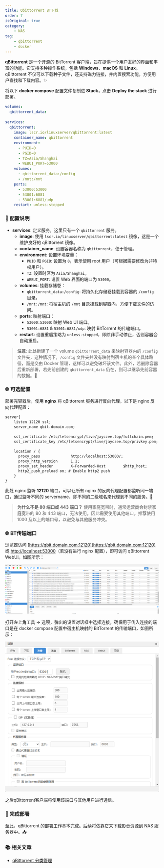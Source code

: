 ```yaml
---
title: Qbittorrent BT下载
order: 7
isOriginal: true
category:
    - NAS
tag:
    - qbittorrent
    - docker
---
```


**qBittorrent** 是一个开源的 BitTorrent 客户端，旨在提供一个用户友好的界面和丰富的功能。它支持多种操作系统，包括 **Windows**、**macOS** 和 **Linux**。qBittorrent 不仅可以下载种子文件，还支持磁力链接，并内置搜索功能，方便用户查找和下载内容。✨

将以下 **docker compose** 配置文件复制进 **Stack**，点击 **Deploy the stack** 进行部署。

```yaml
volumes:
  qbittorrent_data: 
  
services:
  qbittorrent:
    image: lscr.io/linuxserver/qbittorrent:latest
    container_name: qbittorrent
    environment:
      - PUID=0
      - PGID=0
      - TZ=Asia/Shanghai
      - WEBUI_PORT=53000
    volumes:
      - qbittorrent_data:/config
      - /mnt:/mnt
    ports:
      - 53000:53000
      - 53001:6881
      - 53001:6881/udp
    restart: unless-stopped
```

### 📌 配置说明

- **services**: 定义服务，这里只有一个 `qbittorrent` 服务。
  - **image**: 使用 `lscr.io/linuxserver/qbittorrent:latest` 镜像，这是一个维护良好的 qBittorrent 镜像。
  - **container_name**: 设置容器名称为 `qbittorrent`，便于管理。
  - **environment**: 设置环境变量：
    - `PUID` 和 `PGID`: 设置为 `0`，表示使用 root 用户（可根据需要修改为非特权用户）。
    - `TZ`: 设置时区为 `Asia/Shanghai`。
    - `WEBUI_PORT`: 设置 Web 界面的端口为 `53000`。
  - **volumes**: 挂载存储卷：
    - `qbittorrent_data:/config`: 将持久化存储卷挂载到容器的 `/config` 目录。
    - `/mnt:/mnt`: 将宿主机的 `/mnt` 目录挂载到容器内，方便下载文件的访问。
  - **ports**: 映射端口：
    - `53000:53000`: 映射 Web UI 端口。
    - `53001:6881` & `53001:6881/udp`: 映射 BitTorrent 的传输端口。
  - **restart**: 设置重启策略为 `unless-stopped`，即除非手动停止，否则容器会自动重启。

> **注意**: 此处新建了一个 volume `qbittorrent_data` 来映射容器内的 `/config` 文件夹，这种情况下，`/config` 文件夹并没有映射到宿主机的某个具体路径，而是交由 Docker 管理，这样可以避免破坏该文件。此外，若删除容器后重新部署，若先前创建的 `qbittorrent_data` 仍在，则可以继承先前容器的数据。🔄

### 🌐 可选配置

部署完容器后，使用 **nginx** 将 qBittorrent 服务进行反向代理，以下是 nginx 反向代理配置：

```nginx
server{
    listen 12120 ssl;
    server_name qbit.domain.com;

    ssl_certificate /etc/letsencrypt/live/jayczee.top/fullchain.pem;
    ssl_certificate_key /etc/letsencrypt/live/jayczee.top/privkey.pem;

    location / {
      proxy_pass              http://localhost:53000/;
      proxy_http_version      1.1;
      proxy_set_header        X-Forwarded-Host        $http_host;
      http2_push_preload on; # Enable http2 push
    }
}
```

此处 nginx 监听 **12120** 端口。可以让所有 nginx 的反向代理配置都监听同一端口，通过监听不同的 servername，即不同的二级域名来代理到不同的服务。🔑

> **为什么不是 80 端口或 443 端口？** 使用家庭宽带时，通常运营商会封禁家庭宽带的 80 和 443 端口，无法使用，因此需要使用其他端口。推荐使用 1000 及以上的端口号，以避免与其他服务冲突。

### 🌐 BT传输端口

浏览器访问 [https://qbit.domain.com:12120](https://qbit.domain.com:12120) 或 [http://localhost:53000](http://localhost:53000)（若没有进行 nginx 配置），即可访问 qBittorrent WebUI。如图所示：

![qBittorrent管理界面](/assets/images/nas/qbittorrent/qbit-1.png)

打开左上角工具 → 选项，弹出的设置对话框中选择连接，确保用于传入连接的端口是在 docker compose 配置中宿主机映射的 BitTorrent 的传输端口，如图所示：

![qBittorrent配置窗口](/assets/images/nas/qbittorrent/qbit-2.png)

之后qBittorrent客户端将使用该端口与其他用户进行通信。

### 🎉 完成部署

至此，qBittorrent 的部署工作基本完成。后续将依靠它来下载影音资源到 NAS 服务器中。📥

### 📚 相关文章

- [qBittorrent 分类管理](/nas/qbit-category.md)